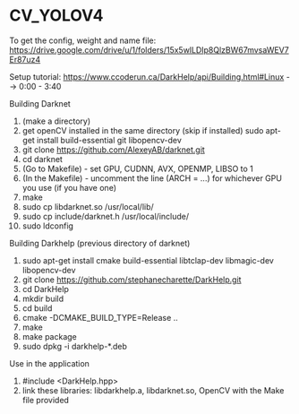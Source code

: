 # CV_YOLOV4

To get the config, weight and name file: https://drive.google.com/drive/u/1/folders/15x5wlLDIp8QlzBW67mvsaWEV7Er87uz4

Setup tutorial: https://www.ccoderun.ca/DarkHelp/api/Building.html#Linux -->  0:00 - 3:40

Building Darknet

1) (make a directory) 
2) get openCV installed in the same directory (skip if installed)
sudo apt-get install build-essential git libopencv-dev
3) git clone https://github.com/AlexeyAB/darknet.git
4) cd darknet
5) (Go to Makefile) - set GPU, CUDNN, AVX, OPENMP, LIBSO to 1
6) (In the Makefile) - uncomment the line (ARCH = ...) for whichever GPU you use (if you have one)
7) make
8) sudo cp libdarknet.so /usr/local/lib/
9) sudo cp include/darknet.h /usr/local/include/
10) sudo ldconfig

Building Darkhelp (previous directory of darknet)
1) sudo apt-get install cmake build-essential libtclap-dev libmagic-dev libopencv-dev
2) git clone https://github.com/stephanecharette/DarkHelp.git
3) cd DarkHelp
4) mkdir build
5) cd build
6) cmake -DCMAKE_BUILD_TYPE=Release ..
7) make
8) make package 
9) sudo dpkg -i darkhelp-*.deb

Use in the application
1) #include <DarkHelp.hpp>
2) link these libraries: libdarkhelp.a, libdarknet.so, OpenCV with the Make file provided
